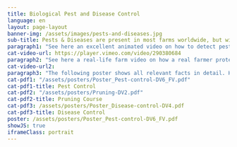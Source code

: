 ```yaml
---
title: Biological Pest and Disease Control
language: en
layout: page-layout
banner-img: /assets/images/pests-and-diseases.jpg
sub-title: Pests & Diseases are present in most farms worldwide, but with simple measures and practices one can reduce them significantly.  
paragraph1: "See here an excellent animated video on how to detect pests & diseases and also different options to control pests & diseases without using pesticides:"
cat-video-url: https://player.vimeo.com/video/290380684
paragraph2: "See here a real-life farm video on how a real farmer protects his crop from pests & diseases using various organic possibilities:" 
cat-video-url2:
paragraph3: "The following poster shows all relevant facts in detail. Have a look at it:"
cat-pdf1: "/assets/posters/Poster_Pest-control-DV6_FV.pdf"
cat-pdf1-title: Pest Control
cat-pdf2: "/assets/posters/Pruning-DV2.pdf"
cat-pdf2-title: Pruning Course
cat-pdf3: /assets/posters/Poster_Disease-control-DV4.pdf
cat-pdf3-title: Disease Control
poster: /assets/posters/Poster_Pest-control-DV6_FV.pdf
showJS: true
iframeClass: portrait
---
```

